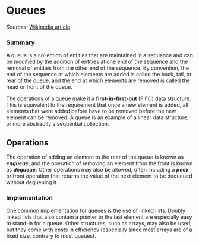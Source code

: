 # Queues

_Sources:_ [Wikipedia article](https://en.wikipedia.org/wiki/Queue_(abstract_data_type))

### Summary

A queue is a collection of entities that are maintained in a sequence and can be modified by the addition of entities at one end of the sequence and the removal of entities from the other end of the sequence. By convention, the end of the sequence at which elements are added is called the back, tail, or rear of the queue, and the end at which elements are removed is called the head or front of the queue.

The operations of a queue make it a **first-in-first-out** (FIFO) data structure. This is equivalent to the requirement that once a new element is added, all elements that were added before have to be removed before the new element can be removed. A queue is an example of a linear data structure, or more abstractly a sequential collection.

## Operations

The operation of adding an element to the rear of the queue is known as **_enqueue_**, and the operation of removing an element from the front is known as **_dequeue_**. Other operations may also be allowed, often including a **_peek_** or front operation that returns the value of the next element to be dequeued without dequeuing it.

### Implementation

One common implementation for queues is the use of linked lists. Doubly linked lists that also contain a pointer to the last element are especially easy to stand-in for a queue. Other structures, such as arrays, may also be used, but they come with costs in efficiency (especially since most arrays are of a fixed size, contrary to most queues).
